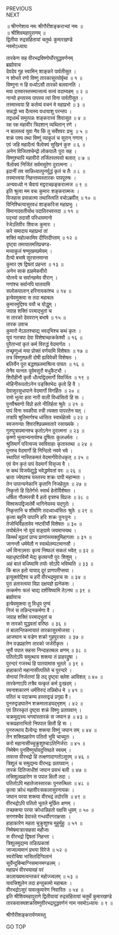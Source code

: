 PREVIOUS  
NEXT  
  
॥ श्रीगणेशाय नमः श्रीगौरीशङ्कराभ्यां नमः ॥  
॥ श्रीशिवमहापुराणम् ॥  
द्वितीया रुद्रसंहितायां चतुर्थः कुमारखण्डे  
नवमोऽध्यायः  
  
तारकेण सह वीरभद्रविष्णोर्घोरयुद्धवर्णनम्  
ब्रह्मोवाच  
देवदेव गुह स्वामिन् शाङ्‌करे पार्वतीसुत ।  
न शोभते रणो विष्णु तारकासुरयोर्वृथा ॥ १ ॥  
विष्णुना न हि वध्योऽसौ तारको बलवानति ।  
मया दत्तवरस्तस्मात्सत्यं सत्यं वदाम्यहम् ॥ २ ॥  
नान्यो हन्तास्य पापस्य त्वां विना पार्वतीसुत ।  
तस्मात्त्वया हि कर्तव्यं वचनं मे महाप्रभो ॥ ३ ॥  
सन्नद्धो भव दैत्यस्य वधायाशु परन्तप ।  
तद्वधार्थं समुत्पन्नः शङ्करात्त्वं शिवासुत ॥ ४ ॥  
रक्ष रक्ष महावीर त्रिदशान् व्यथितान् रणे ।  
न बालस्त्वं युवा नैव किं तु सर्वेश्वरः प्रभुः ॥ ५ ॥  
शक्रं पश्य तथा विष्णुं व्याकुलं च सुरान् गणान् ।  
एवं जहि महादैत्यं त्रैलोक्यं सुखिनं कुरु ॥ ६ ॥  
अनेन विजितश्चेन्द्रो लोकपालैः पुरा सह ।  
विष्णुश्चापि महावीरो तर्जितस्तपसो बलात् ॥ ७ ॥  
त्रैलोक्यं निर्जितं सर्वमसुरेण दुरात्मना ।  
इदानीं तव सान्निध्यात्पुनर्युद्धं कृतं च तैः ॥ ८ ॥  
तस्मात्त्वया निहन्तव्यस्तारकः पापपूरुषः ।  
अन्यवध्यो न चैवायं मद्वराच्छङ्‌करात्मज ॥ ९ ॥  
इति श्रुत्वा मम वचः कुमारः शङ्करात्मजः ।  
विजहास प्रसन्नात्मा तथास्त्विति वचोऽब्रवीत् ॥ १० ॥  
विनिश्चित्यासुरवधं शाङ्‌करिःस महाप्रभुः ।  
विमानादवतीर्याथ पदातिरभवत्तदा ॥ ११ ॥  
पद्‌भ्यां तदासौ परिधावमानो  
    रेजेऽतिवीरः शिवजः कुमारः ।  
करे समादाय महाप्रभां तां  
    शक्तिं महोल्कामिव दीप्तिदीप्ताम् ॥ १२ ॥  
दृष्ट्वा तमायातमतिप्रचण्ड-  
    मव्याकुलं षण्मुखमप्रमेयम् ।  
दैत्यो बभाषे सुरसत्तमान्स  
    कुमार एष द्विषतां प्रहन्ता ॥ १३ ॥  
अनेन साकं ह्यहमेकवीरो  
    योत्स्ये च सर्वानहमेव वीरान् ।  
गणांश्च सर्वानपि घातयामि  
    सलोकपालान् हरिनायकांश्च ॥ १४ ॥  
इत्येवमुक्त्वा स तदा महाबलः  
    कुमारमुद्दिश्य ययौ च योद्धुम् ।  
जग्राह शक्तिं परमाद्‌भुतां च  
    स तारको देववरान् बभाषे ॥ १५ ॥  
तारक उवाच  
कुमारो मेऽग्रतश्चाद्य भवद्‌भिश्च कथं कृतः ।  
यूयं गतत्रपा देवा विशेषाच्छक्रकेश्वौ ॥ १६ ॥  
पुरैताभ्यां कृतं कर्म विरुद्धं वेदमार्गतः ।  
तच्छृणुध्वं मया प्रोक्तं वर्णयामि विशेषतः ॥ १७ ॥  
तत्र विष्णुश्छली दोषी ह्यविवेकी विशेषतः ।  
बलिर्येन पुरा बद्धश्छलमाश्रित्य पापतः ॥ १६ ॥  
तेनैव यत्नतः पूर्वमसुरौ मधुकैटभौ ।  
शिरौहीनौ कृतौ धौर्त्याद्वेदमार्गो विवर्जितः ॥ १९ ॥  
मोहिनीरूपतोऽनेन पङ्‌क्तिभेदः कृतो हि वै ।  
देवासुरसुधापाने वेदमार्गो विगर्हितः ॥ २० ॥  
रामो भूत्वा हता नारी वाली विध्वंसितो हि सः ।  
पुनर्वैश्रवणो विप्रो हतो नीतिर्हता श्रुतेः ॥ २१ ॥  
पापं विना स्वकीया स्त्री त्यक्ता पापरतेन यत् ।  
तत्रापि श्रुतिमार्गश्च ध्वंसितः स्वार्थहेतवे ॥ २२ ॥  
स्वजनन्याः शिवरश्छिन्नमवतारे रसाख्यके ।  
गुरुपुत्रापमानश्च कृतोऽनेन दुरात्मना ॥ २३ ॥  
कृष्णो भूत्वान्यनार्यश्च दूषिताः कुलधर्मतः ।  
श्रुतिमार्गं परित्यज्य स्वविवाहाः कृतास्तथा ॥ २४ ॥  
पुनश्च वेदमार्गो हि निन्दितो नवमे भवे ।  
स्थापितं नास्तिकमतं वेदमार्गविरोधकृत् ॥ २५ ॥  
एवं येन कृतं पापं वेदमार्गं विसृज्य वै ।  
स कथं विजयेद्युद्धे भवेद्धर्मवतां वरः ॥ २६ ॥  
भ्राता ज्येष्ठश्च यस्तस्य शक्रः पापी महान्मतः ।  
तेन पापान्यनेकानि कृतानि निजहेतुतः ॥ २७ ॥  
निकृत्तो हि दितेर्गर्भः स्वार्थ हेतोर्विशेषतः ।  
धर्षिता गौतमस्त्री वै हतो वृत्रश्च विप्रजः ॥ २८ ॥  
विश्वरूपद्विजातेर्वै भागिनेयस्य यद्‌गुरोः ।  
निकृत्तानि च शीर्षाणि तदध्वाध्वंसितः श्रुतेः ॥ २९ ॥  
कृत्वा बहूनि पापानि हरिः शक्रः पुनःपुनः ।  
तेजोभिर्विहतावेव नष्टवीर्यौ विशेषतः ॥ ३० ॥  
तयोर्बलेन नो यूयं सङ्‌ग्रामे जयमाप्स्यथ ।  
किमर्थं मूढतां प्राप्य प्राणांस्त्यक्तुमिहागताः ॥ ३१ ॥  
जानन्तौ धर्ममेतौ न स्वार्थलम्पटमानसौ ।  
धर्मं विनाऽमराः कृत्यं निष्फलं सकलं भवेत् ॥ ३२ ॥  
महाधृष्टाविमौ मेद्य कृतवन्तौ पुरः शिशुम् ।  
अहं बालं वधिष्यामि तयोः सोऽपि भविष्यति ॥ ३३ ॥  
किं बाल इतो यायाद् दूरं प्राणपरीप्सया ।  
इत्युक्तोद्दिश्य च हरी वीरभद्रमुवाच सः ॥ ३४ ॥  
पुरा हतास्त्वया विप्रा दक्षयज्ञे ह्यनेकशः ।  
तत्कर्मणः फलं चाद्य दर्शयिष्यामि तेऽनघ ॥ ३९ ॥  
ब्रह्मोवाच  
इत्येवमुक्त्वा तु विधूय पुण्यं  
    निजं स तन्निन्दनकर्मणा वै ।  
जग्राह शक्तिं परमाद्‌भुतां च  
    स तारको युद्धवतां वरिष्ठः ॥ ३६ ॥  
तं बालान्तिकमायातं तारकासुरमोजसा ।  
आजघान च वज्रेण शक्रो गुहपुरःसरः ॥ ३७ ॥  
तेन वज्रप्रहारेण तारको जर्जरीकृतः ।  
भूमौ पपात सहसा निन्दाहतबलः क्षणम् ॥ ३८ ॥  
पतितोऽपि समुत्थाय शक्त्या तं प्राहरद्रुषा ।  
पुरन्दरं गजस्थं हि पातयामास भूतले ॥ ३९ ॥  
हाहाकारो महानासीत्पतिते च पुरन्दरे ।  
सेनायां निर्जराणां हि तद् दृष्ट्वा क्लेश आविशत् ॥ ४० ॥  
तारकेणाऽपि तत्रैव यत्कृतं कर्म दुःखदम् ।  
स्वनाशकारणं धर्मविरुदं तन्निबोध मे ॥ ४१ ॥  
पतितं च पदाक्रम्य हस्ताद्वज्रं प्रगृह्य वै।  
पुनरुद्वज्रघातेन शक्रमाताडयद्‌भृशम् । ४२ ॥  
एवं तिरस्कृतं दृष्ट्वा शक्रं विष्णुः प्रतापवान् ।  
चक्रमुद्यस्य भगवांस्तारकं स जघान ह ॥ ४३ ॥  
चक्रप्रहाराभितो निपपात क्षितौ हि सः ।  
पुनरुत्थाय दैत्येन्द्रः शक्त्या विष्णुं जघान तम् ॥ ४४ ॥  
तेन शक्तिप्रहारेण पतितो भुवि चाच्युतः ।  
करो महानासीच्चुक्रुशुश्चाऽतिनिर्जराः ॥ ४५ ॥  
निमेषेण पुनर्विष्णुर्यावदुत्तिष्ठते स्वयम् ।  
तावत्स वीरभद्रो हि तत्क्षणादागतोऽसुरम् ॥ ४६ ॥  
त्रिशूलं च समुद्यम्य वीरभद्रः प्रतापवान् ।  
तारकं दितिजाधीशं जघान प्रसभं बली ॥ ४७ ॥  
तत्त्रिशूलप्रहारेण स पपात क्षितौ तदा ।  
पतितोऽपि महातेजास्तारकः पुनरुत्थितः ॥ ४८ ॥  
कृत्वा क्रोधं महावीरःसकलासुरनायकः ।  
जघान परया शक्त्या वीरभद्रं तदोरसि ॥ ४९ ॥  
वीरभद्रोऽपि पतितो भूतले मूर्छितः क्षणम् ।  
तच्छक्त्या परया क्रोधान्निहतो वक्षसि धुवम् ॥ ५० ॥  
सगणश्चैव देवास्ते गन्धर्वोरगराक्षसाः ।  
हाहाकारेण महता चुक्रुशुश्च मुहुर्मुहुः ॥ ५१ ॥  
निमेषमात्रात्सहसा महौजाः  
    स वीरभद्रो द्विषतां निहन्ता ।  
त्रिशूलमुद्यम्य तडित्प्रकाशं  
    जाज्वल्यमानं प्रभया विरेजे ॥ ५२ ॥  
स्वरोचिषा भासितदिग्वितानं  
    सूर्येन्दुबिम्बाग्निसमानमण्डलम् ।  
महाप्रभं वीरभयावहं परं  
    कालाख्यमत्यन्तकरं महोज्ज्वलम् ॥ ५३ ॥  
यावत्त्रिशूलेन तदा हन्तुकामो महाबलः ।  
वीरभद्रोऽसुरं यावत्कुमारेण निवारितः ॥ ५४ ॥  
इति श्रीशिवमहापुराणे द्वितीयायां रुद्रसंहितायां चतुर्थे कुमारखण्डे  
तारकवाक्यशक्रविष्णुवीरभद्रयुद्धवर्णनं नाम नवमोऽध्यायः ॥ ९ ॥  
  
  
श्रीगौरीशङ्करार्पणमस्तु  
  
GO TOP
